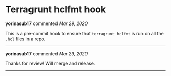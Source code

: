 # Terragrunt hclfmt hook

**yorinasub17** commented *Mar 29, 2020*

This is a pre-commit hook to ensure that `terragrunt hclfmt` is run on all the `.hcl` files in a repo.
<br />
***


**yorinasub17** commented *Mar 29, 2020*

Thanks for review! Will merge and release.
***

